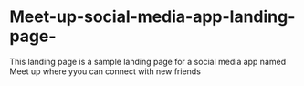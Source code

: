 # Meet-up-social-media-app-landing-page-
This landing page is a sample landing page for a social media app named Meet up where yyou can connect with new friends 
